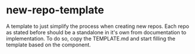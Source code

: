 # new-repo-template
A template to just simplify the process when creating new repos. Each repo as stated before should be a standalone in it's own from documentation to implementation. To do so, copy the TEMPLATE.md and start filling the template based on the component.
